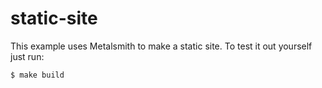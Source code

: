 
# static-site

This example uses Metalsmith to make a static site. To test it out yourself just run:

    $ make build
